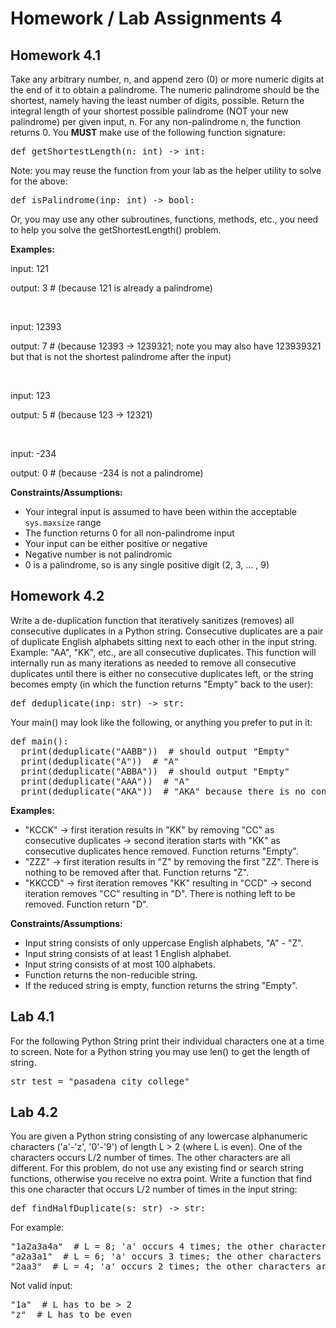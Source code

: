# Homework / Lab Assignments 4

## Homework 4.1
Take any arbitrary number, n, and append zero (0) or more numeric digits at the end of it to obtain a palindrome. The 
numeric palindrome should be the shortest, namely having the least number of digits, possible. Return the integral 
length of your shortest possible palindrome (NOT your new palindrome) per given input, n. For any non-palindrome n, 
the function returns 0.  You **MUST** make use of the following function signature:

<pre>
def getShortestLength(n: int) -> int:
</pre>

Note: you may reuse the function from your lab as the helper utility to solve for the above:

<pre>
def isPalindrome(inp: int) -> bool:
</pre>

Or, you may use any other subroutines, functions, methods, etc., you need to help you solve the getShortestLength() 
problem. 

**Examples:**

input: 121

output: 3  # (because 121 is already a palindrome)

<br />

input: 12393

output: 7  # (because 12393 -> 1239321; note you may also have 123939321 but that is not the shortest palindrome 
after the input)

<br />

input: 123

output: 5  # (because 123 -> 12321) 

<br />

input: -234

output: 0 # (because -234 is not a palindrome) 

**Constraints/Assumptions:**

* Your integral input is assumed to have been within the acceptable `sys.maxsize` range
* The function returns 0 for all non-palindrome input
* Your input can be either positive or negative
* Negative number is not palindromic
* 0 is a palindrome, so is any single positive digit (2, 3, ... , 9)

## Homework 4.2
Write a de-duplication function that iteratively sanitizes (removes) all consecutive duplicates in a Python 
string. Consecutive duplicates are a pair of duplicate English alphabets sitting next to each other in the input 
string. Example: "AA", "KK", etc., are all consecutive duplicates. This function will internally run as many 
iterations as needed to remove all consecutive duplicates until there is either no consecutive duplicates left, or 
the string becomes empty (in which the function returns "Empty" back to the user):

<pre>
def deduplicate(inp: str) -> str:
</pre>

Your main() may look like the following, or anything you prefer to put in it:

<pre>
def main():
  print(deduplicate("AABB"))  # should output "Empty"
  print(deduplicate("A"))  # "A"
  print(deduplicate("ABBA"))  # should output "Empty"
  print(deduplicate("AAA"))  # "A"
  print(deduplicate("AKA"))  # "AKA" because there is no consecutive pair.
</pre>

**Examples:**

* "KCCK" -> first iteration results in "KK" by removing "CC" as consecutive duplicates -> second iteration starts 
with "KK" as consecutive duplicates hence removed. Function returns "Empty".
* "ZZZ" -> first iteration results in "Z" by removing the first "ZZ". There is nothing to be removed after 
that. Function returns "Z".
* "KKCCD" -> first iteration removes "KK" resulting in "CCD" -> second iteration removes "CC" resulting in "D". There 
is nothing left to be removed. Function return "D".

**Constraints/Assumptions:**

* Input string consists of only uppercase English alphabets, "A" - "Z".
* Input string consists of at least 1 English alphabet.
* Input string consists of at most 100 alphabets.
* Function returns the non-reducible string. 
* If the reduced string is empty, function returns the string "Empty".

## Lab 4.1
For the following Python String print their individual characters one at a time to screen. Note for a 
Python string you may use len() to get the length of string.

<pre>
str_test = "pasadena city college"
</pre>

## Lab 4.2
You are given a Python string consisting of any lowercase alphanumeric characters ('a'-'z', '0'-'9') of length L > 2 
(where L is even). One of the characters occurs L/2 number of times. The other characters are all different. For 
this problem, do not use any existing find or search string functions, otherwise you receive no extra point. Write a 
function that find this one character that occurs L/2 number of times in the input string:

<pre>
def findHalfDuplicate(s: str) -> str:
</pre>

For example: 

<pre>
"1a2a3a4a"  # L = 8; 'a' occurs 4 times; the other characters are all different
"a2a3a1"  # L = 6; 'a' occurs 3 times; the other characters are all different
"2aa3"  # L = 4; 'a' occurs 2 times; the other characters are all different
</pre>

Not valid input:

<pre>
"1a"  # L has to be > 2
"z"  # L has to be even
</pre>